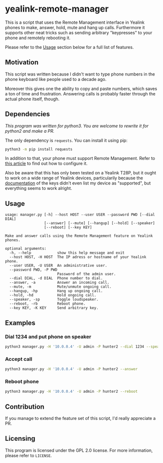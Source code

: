 # yealink-remote-manager
This is a script that uses the Remote Management interface in Yealink phones to make, answer, hold, mute and hang up calls.
Furthermore it supports other neat tricks such as sending arbitrary "keypresses" to your phone and remotely rebooting it. 

Please refer to the [Usage](#Usage) section below for a full list of features.


## Motivation

This script was written because I didn't want to type phone numbers in the phone keyboard like people used to a decade ago.

Moreover this gives one the ability to copy and paste numbers, which saves a ton of time and frustration. Answering calls is probably faster through the actual phone itself, though.


## Dependencies

*This program was written for python3. You are welcome to rewrite it for python2 and make a PR.*

The only dependency is `requests`. You can install it using pip:
```bash
python3 -m pip install requests
```

In addition to that, your phone must support Remote Management. Refer to [this article](http://support.yealink.com/faq/faqInfo?id=565) to find out how to configure it.

Also be aware that this has only been tested on a Yealink T28P, but it ought to work on a wide range of Yealink devices, particularily because the [documentation](http://support.yealink.com/faq/faqInfo?id=173) of the keys didn't even list my device as "supported", but everything seems to work alright.


## Usage
```
usage: manager.py [-h] --host HOST --user USER --password PWD [--dial DIAL]
                  [--answer] [--mute] [--hangup] [--hold] [--speaker]
                  [--reboot] [--key KEY]

Make and answer calls using the Remote Management feature on Yealink phones.

optional arguments:
  -h, --help            show this help message and exit
  --host HOST, -H HOST  The IP adress or hostname of your Yealink phone.
  --user USER, -U USER  An administrative user.
  --password PWD, -P PWD
                        Password of the admin user.
  --dial DIAL, -d DIAL  Phone number to dial.
  --answer, -a          Answer an incoming call.
  --mute, -m            Mute/unmute ongoing call.
  --hangup, -hp         Hang up ongoing call.
  --hold, -hd           Hold ongoing call.
  --speaker, -sp        Toggle loudspeaker.
  --reboot, -rb         Reboot phone.
  --key KEY, -K KEY     Send arbitrary key.
```

## Examples

### Dial 1234 and put phone on speaker
```bash
python3 manager.py -H '10.0.0.4' -U admin -P hunter2 --dial 1234 --speaker
```

### Accept call
```bash
python3 manager.py -H '10.0.0.4' -U admin -P hunter2 --answer
```

### Reboot phone
```bash
python3 manager.py -H '10.0.0.4' -U admin -P hunter2 --reboot
```

## Contribution

If you manage to extend the feature set of this script, I'd really appreciate a PR.


## Licensing

This program is licensed under the GPL 2.0 license. For more information, please refer to `LICENSE`.
